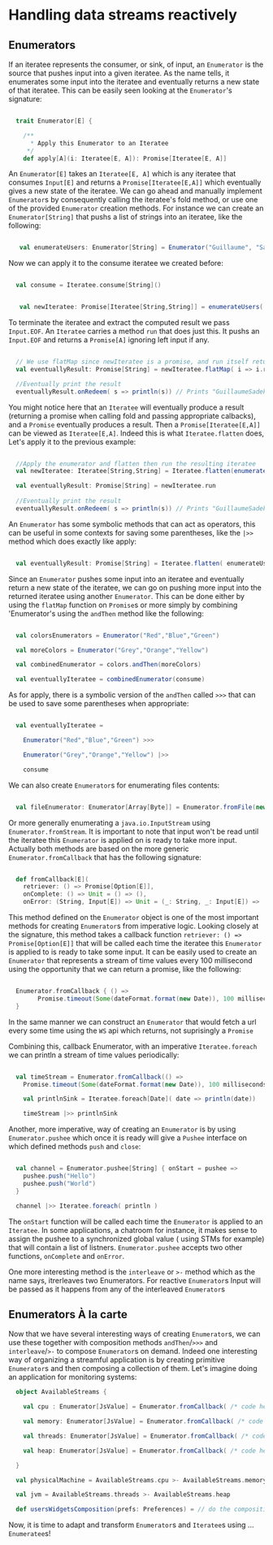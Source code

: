 # Handling data streams reactively

## Enumerators

If an iteratee represents the consumer, or sink, of input, an `Enumerator` is the source that pushes input into a given iteratee. As the name tells, it enumerates some input into the iteratee and eventually returns a new state of that iteratee. This can be easily seen looking at the `Enumerator`'s signature:

```scala

  trait Enumerator[E] {

    /**
      * Apply this Enumerator to an Iteratee
     */
    def apply[A](i: Iteratee[E, A]): Promise[Iteratee[E, A]]

```
An `Enumerator[E]` takes an `Iteratee[E, A]` which is any iteratee that consumes `Input[E]` and returns a `Promise[Iteratee[E,A]]` which eventually gives a new state of the iteratee.
We can go ahead and manually implement `Enumerator`s by consequently calling the iteratee's fold method, or use one of the provided `Enumerator` creation methods. For instance we can create an `Enumerator[String]` that pushs a list of strings into an iteratee, like the following:

```scala

   val enumerateUsers: Enumerator[String] = Enumerator("Guillaume", "Sadek", "Peter", "Erwan")

```

Now we can apply it to the consume iteratee we created before:

```scala

  val consume = Iteratee.consume[String]()

```

```scala

   val newIteratee: Promise[Iteratee[String,String]] = enumerateUsers( consume ) 

```

To terminate the iteratee and extract the computed result we pass `Input.EOF`. An `Iteratee` carries a method `run` that does just this. It pushs an `Input.EOF` and returns a `Promise[A]` ignoring left input if any.

```scala

  // We use flatMap since newIteratee is a promise, and run itself return a promise
  val eventuallyResult: Promise[String] = newIteratee.flatMap( i => i.run)

  //Eventually print the result
  eventuallyResult.onRedeem( s => println(s)) // Prints "GuillaumeSadekPeterErwan"

```
You might notice here that an `Iteratee` will eventually produce a result (returning a promise when calling fold and passing appropriate calbacks), and a `Promise` eventually produces a result. Then a `Promise[Iteratee[E,A]]` can be viewed as `Iteratee[E,A]`. Indeed this is what `Iteratee.flatten` does, Let's apply it to the previous example:

```scala

  //Apply the enumerator and flatten then run the resulting iteratee
  val newIteratee: Iteratee[String,String] = Iteratee.flatten(enumerateUsers( consume ))

  val eventuallyResult: Promise[String] = newIteratee.run
   
  //Eventually print the result 
  eventuallyResult.onRedeem( s => println(s)) // Prints "GuillaumeSadekPeterErwan"

```

An `Enumerator` has some symbolic methods that can act as operators, this can be useful in some contexts for saving some parentheses, like the `|>>` method which does exactly like apply:

```scala

  val eventuallyResult: Promise[String] = Iteratee.flatten( enumerateUsers |>> consume  ).run

```
Since an `Enumerator` pushes some input into an iteratee and eventually return a new state of the iteratee, we can go on pushing more input into the returned iteratee using another `Enumerator`. This can be done either by using the `flatMap` function on `Promise`s or more simply by combining 'Enumerator's using the `andThen` method like the following:

```scala

  val colorsEnumerators = Enumerator("Red","Blue","Green")

  val moreColors = Enumerator("Grey","Orange","Yellow")

  val combinedEnumerator = colors.andThen(moreColors)

  val eventuallyIteratee = combinedEnumerator(consume)

```

As for apply, there is a symbolic version of the `andThen` called `>>>` that can be used to save some parentheses when appropriate:

```scala

  val eventuallyIteratee = 

    Enumerator("Red","Blue","Green") >>>

    Enumerator("Grey","Orange","Yellow") |>>

    consume

```

We can also create `Enumerator`s for enumerating files contents:

```scala

  val fileEnumerator: Enumerator[Array[Byte]] = Enumerator.fromFile(new File("path/to/some/file"))

```

Or more generally enumerating a `java.io.InputStream` using `Enumerator.fromStream`. It is important to note that input won't be read until the iteratee this `Enumerator` is applied on is ready to take more input.
Actually both methods are based on the more generic `Enumerator.fromCallback` that has the following signature:

```scala

  def fromCallback[E](
    retriever: () => Promise[Option[E]],
    onComplete: () => Unit = () => (),
    onError: (String, Input[E]) => Unit = (_: String, _: Input[E]) => ()): Enumerator[E] = ...

```

This method defined on the `Enumerator` object is one of the most important methods for creating `Enumerator`s from imperative logic. Looking closely at the signature, this method takes a callback function `retriever: () => Promise[Option[E]]` that will be called each time the iteratee this `Enumerator` is applied to is ready to take some input. It can be easily used to create an `Enumerator` that represents a stream of time values every 100 millisecond using the opportunity that we can return a promise, like the following:

```scala

  Enumerator.fromCallback { () =>
        Promise.timeout(Some(dateFormat.format(new Date)), 100 milliseconds)
  }

```

In the same manner we can construct an `Enumerator` that would fetch a url every some time using the `WS` api which returns, not suprisingly a `Promise`

Combining this, callback Enumerator, with an imperative `Iteratee.foreach` we can println a stream of time values periodically:

```scala

  val timeStream = Enumerator.fromCallback(() => 
    Promise.timeout(Some(dateFormat.format(new Date)), 100 milliseconds))

    val printlnSink = Iteratee.foreach[Date]( date => println(date))

    timeStream |>> printlnSink

```

Another, more imperative, way of creating an `Enumerator` is by using `Enumerator.pushee` which once it is ready will give a `Pushee` interface on which defined methods `push` and `close`:

```scala

  val channel = Enumerator.pushee[String] { onStart = pushee =>
    pushee.push("Hello")
    pushee.push("World")
  }

  channel |>> Iteratee.foreach( println )

```

The `onStart` function will be called each time the `Enumerator` is applied to an `Iteratee`. In some applications, a chatroom for instance, it makes sense to assign the pushee to a synchronized global value ( using STMs for example) that will contain a list of listners. `Enumerator.pushee` accepts two other functions, `onComplete` and `onError`.

One more interesting method is the `interleave` or `>-` method which as the name says, itrerleaves two Enumerators. For reactive `Enumerator`s Input will be passed as it happens from any of the interleaved `Enumerator`s

## Enumerators À la carte

Now that we have several interesting ways of creating `Enumerator`s, we can use these together with composition methods `andThen`/`>>>` and `interleave`/`>-` to compose `Enumerator`s on demand.
Indeed one interesting way of organizing a streamful application is by creating primitive `Enumerator`s and then composing a collection of them. Let's imagine doing an application for monitoring systems:

```scala
  object AvailableStreams {

    val cpu : Enumerator[JsValue] = Enumerator.fromCallback( /* code here */ )

    val memory: Enumerator[JsValue] = Enumerator.fromCallback( /* code here */ )

    val threads: Enumerator[JsValue] = Enumerator.fromCallback( /* code here */ ) 

    val heap: Enumerator[JsValue] = Enumerator.fromCallback( /* code here */ )

  }

  val physicalMachine = AvailableStreams.cpu >- AvailableStreams.memory

  val jvm = AvailableStreams.threads >- AvailableStreams.heap

  def usersWidgetsComposition(prefs: Preferences) = // do the composition dynamically

```

Now, it is time to adapt and transform `Enumerator`s and `Iteratee`s using ... `Enumeratee`s!